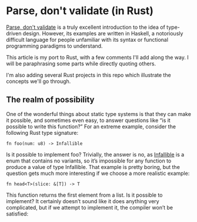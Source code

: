 # Parse, don't validate (in Rust)

[Parse, don't validate](https://lexi-lambda.github.io/blog/2019/11/05/parse-don-t-validate/) is a truly excellent introduction to the idea of type-driven design. However, its examples are written in Haskell, a notoriously difficult language for people unfamiliar with its syntax or functional programming paradigms to understand.

This article is my port to Rust, with a few comments I'll add along the way. I will be paraphrasing some parts while directly quoting others.

I'm also adding several Rust projects in this repo which illustrate the concepts we'll go through.

## The realm of possibility

One of the wonderful things about static type systems is that they can make it possible, and sometimes even easy, to answer questions like “is it possible to write this function?” For an extreme example, consider the following Rust type signature:

```
fn foo(num: u8) -> Infallible
```

Is it possible to implement foo? Trivially, the answer is no, as [Infallible](https://doc.rust-lang.org/std/convert/enum.Infallible.html) is a enum that contains no variants, so it’s impossible for any function to produce a value of type Infallible. That example is pretty boring, but the question gets much more interesting if we choose a more realistic example:

```
fn head<T>(slice: &[T]) -> T
```

This function returns the first element from a list. Is it possible to implement? It certainly doesn’t sound like it does anything very complicated, but if we attempt to implement it, the compiler won’t be satisfied:

